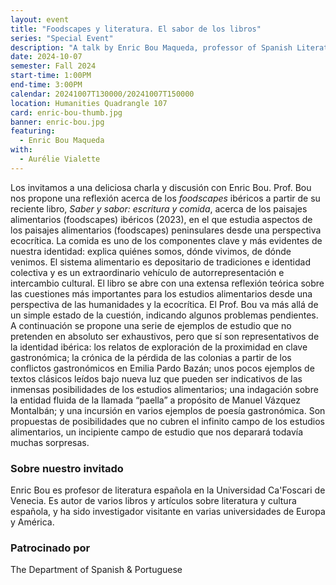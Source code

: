 ```yaml
---
layout: event
title: "Foodscapes y literatura. El sabor de los libros"
series: "Special Event"
description: "A talk by Enric Bou Maqueda, professor of Spanish Literature at Ca'Foscari University"
date: 2024-10-07
semester: Fall 2024
start-time: 1:00PM
end-time: 3:00PM
calendar: 20241007T130000/20241007T150000
location: Humanities Quadrangle 107
card: enric-bou-thumb.jpg
banner: enric-bou.jpg
featuring:
  - Enric Bou Maqueda
with:
  - Aurélie Vialette
---
```


Los invitamos a una deliciosa charla y discusión con Enric Bou. Prof. Bou nos propone una reflexión acerca de los _foodscapes_ ibéricos a partir de su reciente libro, _Saber y sabor: escritura y comida_, acerca de los paisajes alimentarios (foodscapes) ibéricos (2023), en el que estudia aspectos de los paisajes alimentarios (foodscapes) peninsulares desde una perspectiva ecocrítica. La comida es uno de los componentes clave y más evidentes de nuestra identidad: explica quiénes somos, dónde vivimos, de dónde venimos. El sistema alimentario es depositario de tradiciones e identidad colectiva y es un extraordinario vehículo de autorrepresentación e intercambio cultural. El libro se abre con una extensa reflexión teórica sobre las cuestiones más importantes para los estudios alimentarios desde una perspectiva de las humanidades y la ecocrítica. El Prof. Bou va más allá de un simple estado de la cuestión, indicando algunos problemas pendientes. A continuación se propone una serie de ejemplos de estudio que no pretenden en absoluto ser exhaustivos, pero que sí son representativos de la identidad ibérica: los relatos de exploración de la proximidad en clave gastronómica; la crónica de la pérdida de las colonias a partir de los conflictos gastronómicos en Emilia Pardo Bazán; unos pocos ejemplos de textos clásicos leídos bajo nueva luz que pueden ser indicativos de las inmensas posibilidades de los estudios alimentarios; una indagación sobre la entidad fluida de la llamada “paella” a propósito de Manuel Vázquez Montalbán; y una incursión en varios ejemplos de poesía gastronómica. Son propuestas de posibilidades que no cubren el infinito campo de los estudios alimentarios, un incipiente campo de estudio que nos deparará todavía muchas sorpresas.

### Sobre nuestro invitado

Enric Bou es profesor de literatura española en la Universidad Ca'Foscari de Venecia. Es autor de varios libros y artículos sobre literatura y cultura española, y ha sido investigador visitante en varias universidades de Europa y América.

### Patrocinado por

The Department of Spanish & Portuguese
